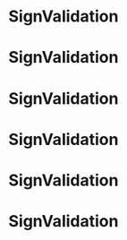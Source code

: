 # SignValidation
# SignValidation
# SignValidation
# SignValidation
# SignValidation
# SignValidation
